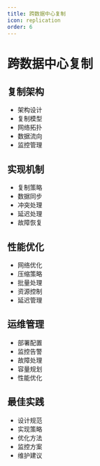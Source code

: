 ```yaml
---
title: 跨数据中心复制
icon: replication
order: 6
---
```


# 跨数据中心复制

## 复制架构
- 架构设计
- 复制模型
- 网络拓扑
- 数据流向
- 监控管理

## 实现机制
- 复制策略
- 数据同步
- 冲突处理
- 延迟处理
- 故障恢复

## 性能优化
- 网络优化
- 压缩策略
- 批量处理
- 资源控制
- 延迟管理

## 运维管理
- 部署配置
- 监控告警
- 故障处理
- 容量规划
- 性能优化

## 最佳实践
- 设计规范
- 实现策略
- 优化方法
- 监控方案
- 维护建议
